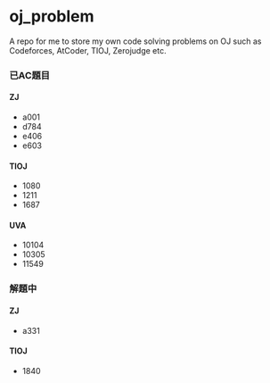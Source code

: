 # oj_problem
A repo for me to store my own code solving problems on OJ such as Codeforces, AtCoder, TIOJ, Zerojudge etc. 

### 已AC題目

#### ZJ

- a001
- d784
- e406
- e603

#### TIOJ

- 1080
- 1211
- 1687

#### UVA

- 10104
- 10305
- 11549

### 解題中

#### ZJ

- a331

#### TIOJ

- 1840
